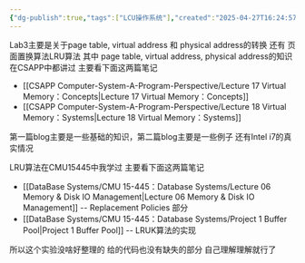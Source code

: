 ```yaml
---
{"dg-publish":true,"tags":["LCU操作系统"],"created":"2025-04-27T16:24:57.411+08:00","updated":"2025-04-30T23:11:08.342+08:00","permalink":"/Operating System/LCU Operating System/Lab3 请求页式存储管理/","dgPassFrontmatter":true,"noteIcon":""}
---
```


Lab3主要是关于page table, virtual address 和 physical address的转换 还有 页面置换算法LRU算法
其中 page table, virtual address, physical address的知识 在CSAPP中都讲过 主要看下面这两篇笔记
- [[CSAPP Computer-System-A-Program-Perspective/Lecture 17 Virtual Memory：Concepts\|Lecture 17 Virtual Memory：Concepts]]
- [[CSAPP Computer-System-A-Program-Perspective/Lecture 18 Virtual Memory：Systems\|Lecture 18 Virtual Memory：Systems]]

第一篇blog主要是一些基础的知识，第二篇blog主要是一些例子 还有Intel i7的真实情况


LRU算法在CMU15445中我学过 主要看下面这两篇笔记
- [[DataBase Systems/CMU 15-445：Database Systems/Lecture 06 Memory & Disk IO Management\|Lecture 06 Memory & Disk IO Management]] -- Replacement Policies 部分
- [[DataBase Systems/CMU 15-445：Database Systems/Project 1 Buffer Pool\|Project 1 Buffer Pool]]  -- LRUK算法的实现

所以这个实验没啥好整理的 给的代码也没有缺失的部分 自己理解理解就行了
